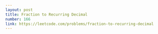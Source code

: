 ```yaml
---
layout: post
title: Fraction to Recurring Decimal
number: 166
link: https://leetcode.com/problems/fraction-to-recurring-decimal
---
```

